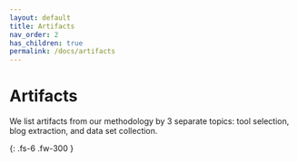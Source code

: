 ```yaml
---
layout: default
title: Artifacts
nav_order: 2
has_children: true
permalink: /docs/artifacts
---
```


# Artifacts

We list artifacts from our methodology by 3 separate topics: tool selection, blog extraction, and data set collection. 

{: .fs-6 .fw-300 }
